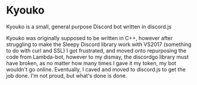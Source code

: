 # Kyouko
Kyouko is a small, general purpose Discord bot written in discord.js

Kyouko was originally supposed to be written in C++, however after struggling to make the Sleepy Discord library work with 
VS2017 (something to do with curl and SSL) I got frustrated, and moved onto repurposing the code from Lambda-bot, however to 
my dismay, the discordgo library must have broken, as no matter how many times I gave it my token, my bot wouldn't go online.
Eventually, I caved and moved to discord.js to get the job done. I'm not proud, but what's done is done.
